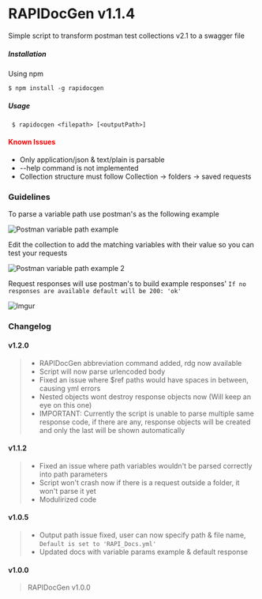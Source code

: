 
# RAPIDocGen v1.1.4


Simple script to transform postman test collections v2.1 to a swagger file


##### Installation

Using npm

```
$ npm install -g rapidocgen
```

##### Usage


```
 $ rapidocgen <filepath> [<outputPath>]
```

#### <span style="color:red">Known Issues</span>


-  Only application/json & text/plain is parsable
-  --help command is not implemented
-  Collection structure must follow Collection -> folders -> saved requests


### Guidelines

To parse a variable path use postman's as the following example

![Postman variable path example](https://i.imgur.com/an9ihtV.png )

Edit the collection to add the matching variables with their value so you can test your requests

![Postman variable path example 2](https://i.imgur.com/kARJPmv.png)


Request responses will use postman's to build example responses'
`If no responses are available default will be 200: 'ok'`

![Imgur](https://i.imgur.com/A5BO9aX.png)


### Changelog

#### v1.2.0
> - RAPIDocGen abbreviation command added, rdg now available
> - Script will now parse urlencoded body
> - Fixed an issue where $ref paths would have spaces in between, causing yml errors
> - Nested objects wont destroy response objects now (Will keep an eye on this one)
> - IMPORTANT: Currently the script is unable to parse multiple same response code, if there are any, response objects will be created and only the last will be shown automatically

#### v1.1.2
> - Fixed an issue where path variables wouldn't be parsed correctly into path parameters
> - Script won't crash now if there is a request outside a folder, it won't parse it yet
> - Modulirized code

#### v1.0.5
> - Output path issue fixed, user can now specify path & file name, `Default is set to 'RAPI_Docs.yml'`
> - Updated docs with variable params example & default response


#### v1.0.0

> RAPIDocGen v1.0.0

